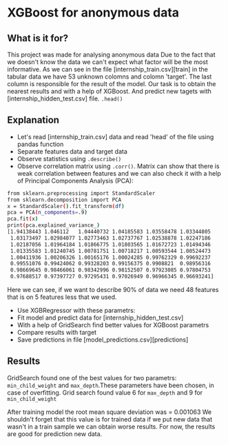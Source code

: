 # XGBoost for anonymous data
## What is  it for?
This project was made for analysing anonymous data
Due to the fact that we doesn't know the data we can't expect what factor will be the most informative. As we can see in the file [internship_train.csv][train] in the tabular data we have 53 unknown colomns and colomn 'target'. The last column is responsible for the result of the model. Our task is to obtain the nearest results and with a help of XGBoost. And predict new tagets with [internship_hidden_test.csv] file. ```.head()```
## Explanation
-   Let's read [internship_train.csv] data and read 'head' of the file using pandas function
-   Separate features data and target data
-   Observe statistics using ```.describe()```
-   Observe correlation matrix using ```.corr()```. Matrix can show that there is weak correlation between features and we can also check it with a help of Principal Components Analysis (PCA):
```sh
from sklearn.preprocessing import StandardScaler
from sklearn.decomposition import PCA
x = StandardScaler().fit_transform(df)
pca = PCA(n_components=.9)
pca.fit(x)
print(pca.explained_variance_)
[1.94138443 1.046112   1.04440732 1.04185583 1.03558478 1.03344805
 1.03173497 1.02984077 1.02773463 1.02737767 1.02538878 1.02247186
 1.02187056 1.01964184 1.01866775 1.01803565 1.01672723 1.01494346
 1.01335583 1.01240745 1.00781751 1.00718217 1.00593544 1.00524473
 1.00411936 1.00206326 1.00165176 1.00024285 0.99762329 0.99692237
 0.99551076 0.99424062 0.99328203 0.99156375 0.9908821  0.98956316
 0.98669645 0.98466061 0.98342996 0.98152507 0.97923085 0.97804753
 0.97688517 0.97397727 0.97295431 0.97026949 0.96966345 0.96693241]
```
Here we can see, if we want to describe 90% of data we need 48 features that is on 5 features less that we used.
-   Use XGBRegressor  with these parametrs:
-   Fit model and predict data for [internship_hidden_test.csv]
-   With a help of GridSearch find better values for XGBoost parametrs
-   Compare results with target
-   Save predictions in file [model_predictions.csv][predictions]

## Results
GridSearch found one of the best values for two parametrs: ```min_child_weight``` and ```max_depth```.These parameters have been chosen, in  case of overfitting. Grid search found value 6 for ```max_depth``` and 9 for ```min_child_weight```

After training model the root mean square deviation was = 0.001063
We shouldn't forget that this value is for trained data if we put new data that wasn't in a train sample we can obtain worse results. For now, the results are good for prediction new data.

[//]: # (These are reference links used in the body of this note and get stripped out when the markdown processor does its job. There is no need to format nicely because it shouldn't be seen. Thanks SO - http://stackoverflow.com/questions/4823468/store-comments-in-markdown-syntax)
   [test]: <https://github.com/Armkeyter/XGBoost_for_Anonymous_data/model_predictions.csv>
